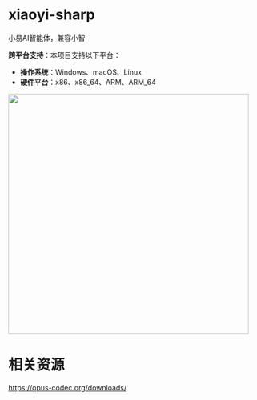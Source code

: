 # xiaoyi-sharp
小易AI智能体，兼容小智

**跨平台支持**：本项目支持以下平台：
- **操作系统**：Windows、macOS、Linux
- **硬件平台**：x86、x86_64、ARM、ARM_64

<img src="doc/ErgoJr_assembly.gif" width="480" />

# 相关资源
https://opus-codec.org/downloads/
